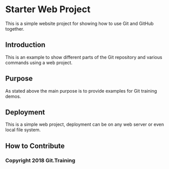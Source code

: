 # Starter Web Project

This is a simple website project for showing how to use Git and GitHub together.

## Introduction

This is an example to show different parts of the Git repository and various commands using a web project.

## Purpose

As stated above the main purpose is to provide examples for Git training demos.

## Deployment

This is a simple web project, deployment can be on any web server or even local file system.

## How to Contribute

### Copyright 2018 Git.Training 